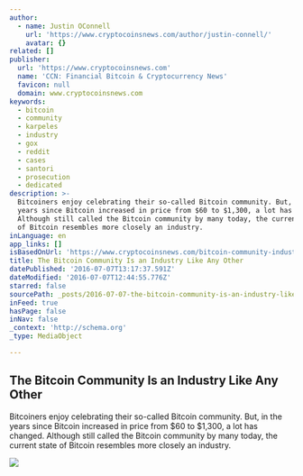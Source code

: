 ```yaml
---
author:
  - name: Justin OConnell
    url: 'https://www.cryptocoinsnews.com/author/justin-connell/'
    avatar: {}
related: []
publisher:
  url: 'https://www.cryptocoinsnews.com'
  name: 'CCN: Financial Bitcoin & Cryptocurrency News'
  favicon: null
  domain: www.cryptocoinsnews.com
keywords:
  - bitcoin
  - community
  - karpeles
  - industry
  - gox
  - reddit
  - cases
  - santori
  - prosecution
  - dedicated
description: >-
  Bitcoiners enjoy celebrating their so-called Bitcoin community. But, in the
  years since Bitcoin increased in price from $60 to $1,300, a lot has changed.
  Although still called the Bitcoin community by many today, the current state
  of Bitcoin resembles more closely an industry.
inLanguage: en
app_links: []
isBasedOnUrl: 'https://www.cryptocoinsnews.com/bitcoin-community-industry/'
title: The Bitcoin Community Is an Industry Like Any Other
datePublished: '2016-07-07T13:17:37.591Z'
dateModified: '2016-07-07T12:44:55.776Z'
starred: false
sourcePath: _posts/2016-07-07-the-bitcoin-community-is-an-industry-like-any-other.md
inFeed: true
hasPage: false
inNav: false
_context: 'http://schema.org'
_type: MediaObject

---
```

<article style=""><h1>The Bitcoin Community Is an Industry Like Any Other</h1><p>Bitcoiners enjoy celebrating their so-called Bitcoin community. But, in the years since Bitcoin increased in price from $60 to $1,300, a lot has changed. Although still called the Bitcoin community by many today, the current state of Bitcoin resembles more closely an industry.</p><img src="https://www.cryptocoinsnews.com/wp-content/uploads/2016/07/Gearbox-gears.jpg" /></article>